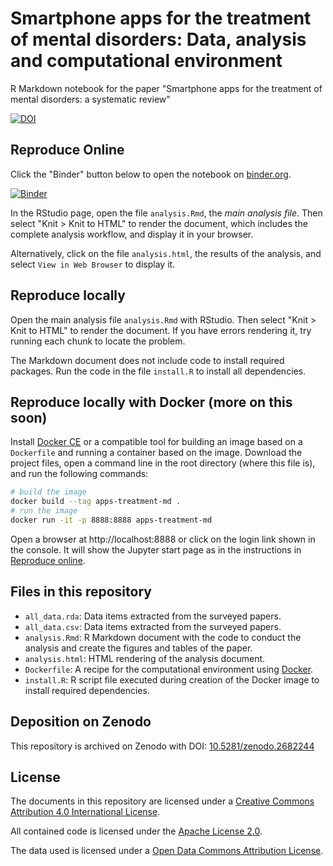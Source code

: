 # Smartphone apps for the treatment of mental disorders: Data, analysis and computational environment
R Markdown notebook for the paper "Smartphone apps for the treatment of mental disorders: a systematic review"

[![DOI](https://zenodo.org/badge/DOI/10.5281/zenodo.2682244.svg)](https://doi.org/10.5281/zenodo.2682244)

## Reproduce Online

Click the "Binder" button below to open the notebook on [binder.org](https://mybinder.org/).

[![Binder](https://mybinder.org/badge_logo.svg)](https://mybinder.org/v2/gh/cgranell/apps-treatment-mental-disorders/master?urlpath=rstudio)

In the RStudio page, open the file `analysis.Rmd`, the _main analysis file_. Then select "Knit > Knit to HTML" to render the document, which includes the complete analysis workflow, and display it in your browser. 

Alternatively, click on the file  `analysis.html`, the results of the analysis, and select `View in Web Browser` to display it. 

## Reproduce locally

Open the main analysis file `analysis.Rmd` with RStudio. Then select "Knit > Knit to HTML" to render the document. If you have errors rendering it, try running each chunk to locate the problem.

The Markdown document does not include code to install required packages. Run the code in the file `install.R` to install all dependencies.

## Reproduce locally with Docker (more on this soon)

Install [Docker CE](https://www.docker.com/community-edition) or a compatible tool for building an image based on a `Dockerfile` and running a container based on the image. Download the project files, open a command line in the root directory (where this file is), and run the following commands:

```bash
# build the image
docker build --tag apps-treatment-md .
# run the image
docker run -it -p 8888:8888 apps-treatment-md
```

Open a browser at http://localhost:8888 or click on the login link shown in the console. It will show the Jupyter start page as in the instructions in [Reproduce online](#reproduce-online).

## Files in this repository

- `all_data.rda`: Data items extracted from the surveyed papers.
- `all_data.csv`: Data items extracted from the surveyed papers.
- `analysis.Rmd`: R Markdown document with the code to conduct the analysis and create the figures and tables of the paper.
- `analysis.html`: HTML rendering of the analysis document.
- `Dockerfile`: A recipe for the computational environment using [Docker](https://en.wikipedia.org/wiki/Docker_(software)).
- `install.R`: R script file executed during creation of the Docker image to install required dependencies.

## Deposition on Zenodo

This repository is archived on Zenodo with DOI: [10.5281/zenodo.2682244](https://doi.org/10.5281/zenodo.2682244)


## License

The documents in this repository are licensed under a [Creative Commons Attribution 4.0 International License](https://creativecommons.org/licenses/by/4.0/).

All contained code is licensed under the [Apache License 2.0](https://choosealicense.com/licenses/apache-2.0/).

The data used is licensed under a [Open Data Commons Attribution License](https://opendatacommons.org/licenses/by/).
